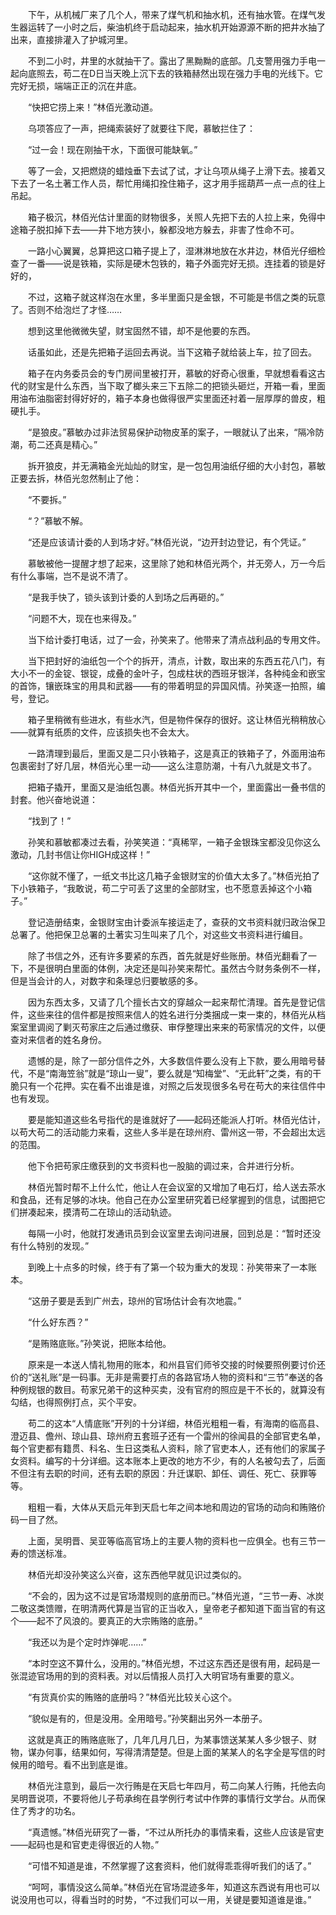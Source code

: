 　　下午，从机械厂来了几个人，带来了煤气机和抽水机，还有抽水管。在煤气发生器运转了一小时之后，柴油机终于启动起来，抽水机开始源源不断的把井水抽了出来，直接排灌入了护城河里。

　　不到二小时，井里的水就抽干了。露出了黑黝黝的底部。几支警用强力手电一起向底照去，苟二在D日当天晚上沉下去的铁箱赫然出现在强力手电的光线下。它完好无损，端端正正的沉在井底。

　　“快把它捞上来！”林佰光激动道。

　　乌项答应了一声，把绳索装好了就要往下爬，慕敏拦住了：

　　“过一会！现在刚抽干水，下面很可能缺氧。”

　　等了一会，又把燃烧的蜡烛垂下去试了试，才让乌项从绳子上滑下去。接着又下去了一名土著工作人员，帮忙用绳扣拴住箱子，这才用手摇葫芦一点一点的往上吊起。

　　箱子极沉，林佰光估计里面的财物很多，关照人先把下去的人拉上来，免得中途箱子脱扣掉下去——井下地方狭小，躲都没地方躲去，非害了性命不可。

　　一路小心翼翼，总算把这口箱子提上了，湿淋淋地放在水井边，林佰光仔细检查了一番——说是铁箱，实际是硬木包铁的，箱子外面完好无损。连挂着的锁是好好的，

　　不过，这箱子就这样泡在水里，多半里面只是金银，不可能是书信之类的玩意了。否则不给泡烂了才怪……

　　想到这里他微微失望，财宝固然不错，却不是他要的东西。

　　话虽如此，还是先把箱子运回去再说。当下这箱子就给装上车，拉了回去。

　　箱子在内务委员会的专门房间里被打开，慕敏的好奇心很重，早就想看看这古代的财宝是什么东西，当下取了榔头来三下五除二的把锁头砸烂，开箱一看，里面用油布油脂密封得好好的，箱子本身也做得很严实里面还衬着一层厚厚的兽皮，粗硬扎手。

　　“是狼皮。”慕敏办过非法贸易保护动物皮革的案子，一眼就认了出来，“隔冷防潮，苟二还真是精心。”

　　拆开狼皮，并无满箱金光灿灿的财宝，是一包包用油纸仔细的大小封包，慕敏正要去拆，林佰光忽然制止了他：

　　“不要拆。”

　　“？”慕敏不解。

　　“还是应该请计委的人到场才好。”林佰光说，“边开封边登记，有个凭证。”

　　慕敏被他一提醒才想了起来，这里除了她和林佰光两个，并无旁人，万一今后有什么事端，岂不是说不清了。

　　“是我手快了，锁头该到计委的人到场之后再砸的。”

　　“问题不大，现在也来得及。”

　　当下给计委打电话，过了一会，孙笑来了。他带来了清点战利品的专用文件。

　　当下把封好的油纸包一个个的拆开，清点，计数，取出来的东西五花八门，有大小不一的金锭、银锭，成叠的金叶子，包成柱状的西班牙银洋，各种纯金和嵌宝的首饰，镶嵌珠宝的用具和武器——有的带着明显的异国风情。孙笑逐一拍照，编号，登记。

　　箱子里稍微有些进水，有些水汽，但是物件保存的很好。这让林佰光稍稍放心——就算有纸质的文件，应该损失也不会太大。

　　一路清理到最后，里面又是二只小铁箱子，这是真正的铁箱子了，外面用油布包裹密封了好几层，林佰光心里一动——这么注意防潮，十有八九就是文书了。

　　把箱子撬开，里面又是油纸包裹。林佰光拆开其中一个，里面露出一叠书信的封套。他兴奋地说道：

　　“找到了！”

　　孙笑和慕敏都凑过去看，孙笑笑道：“真稀罕，一箱子金银珠宝都没见你这么激动，几封书信让你HIGH成这样！”

　　“这你就不懂了，一纸文书比这几箱子金银财宝的价值大太多了。”林佰光拍了下小铁箱子，“我敢说，苟二宁可丢了这里的全部财宝，也不愿意丢掉这个小箱子。”

　　登记造册结束，金银财宝由计委派车接运走了，查获的文书资料就归政治保卫总署了。他把保卫总署的土著实习生叫来了几个，对这些文书资料进行编目。

　　除了书信之外，还有许多要紧的东西，首先就是好些账册。林佰光翻看了一下，不是很明白里面的体例，决定还是叫孙笑来帮忙。虽然古今财务条例不一样，但是当会计的人，对数字和条理总归要敏感的多。

　　因为东西太多，又请了几个擅长古文的穿越众一起来帮忙清理。首先是登记信件，这些来往的信件都是按照来信人的姓名进行分类捆成一束一束的，林佰光从档案室里调阅了剿灭苟家庄之后通过缴获、审俘整理出来来的苟家情况的文件，以便查对来信者的姓名身份。

　　遗憾的是，除了一部分信件之外，大多数信件要么没有上下款，要么用暗号替代，不是“南海笠翁”就是“琼山一叟”，要么就是“知梅堂”、“无此轩”之类，有的干脆只有一个花押。实在看不出谁是谁，对照之后发现很多名号在苟大的来往信件中也有发现。

　　要是能知道这些名号指代的是谁就好了——起码还能派人打听。林佰光估计，以苟大苟二的活动能力来看，这些人多半是在琼州府、雷州这一带，不会超出太远的范围。

　　他下令把苟家庄缴获到的文书资料也一股脑的调过来，合并进行分析。

　　林佰光暂时帮不上什么忙，他让人在会议室的又增加了电石灯，给人送去茶水和食品，还有足够的冰块。他自己在办公室里研究着已经掌握到的信息，试图把它们拼凑起来，摸清苟二在琼山的活动轨迹。

　　每隔一小时，他就打发通讯员到会议室里去询问进展，回到总是：“暂时还没有什么特别的发现。”

　　到晚上十点多的时候，终于有了第一个较为重大的发现：孙笑带来了一本账本。

　　“这册子要是丢到广州去，琼州的官场估计会有次地震。”

　　“什么好东西？”

　　“是贿赂底账。”孙笑说，把账本给他。

　　原来是一本送人情礼物用的账本，和州县官们师爷交接的时候要照例要讨价还价的“送礼账”是一码事。无非是需要打点的各路官场人物的资料和“三节”奉送的各种例规银的数目。苟家兄弟干的这种买卖，没有官府的照应是干不长的，就算没有勾结，也得照例打点，买个平安。

　　苟二的这本“人情底账”开列的十分详细，林佰光粗粗一看，有海南的临高县、澄迈县、儋州、琼山县、琼州府五套班子还有一个雷州的徐闻县的全部官吏名单，每个官吏都有籍贯、科名、生日这类私人资料，除了官吏本人，还有他们的家属子女资料。编写的十分详细。这本账本上更改的地方不少，有的人名被勾去了，后面不但注有去职的时间，还有去职的原因：升迁谋职、卸任、调任、死亡、获罪等等。

　　粗粗一看，大体从天启元年到天启七年之间本地和周边的官场的动向和贿赂价码一目了然。

　　上面，吴明晋、吴亚等临高官场上的主要人物的资料也一应俱全。也有三节一寿的馈送标准。

　　林佰光却没孙笑这么兴奋，这东西他早就见识过类似的。

　　“不会的，因为这不过是官场潜规则的底册而已。”林佰光道，“三节一寿、冰炭二敬这类馈赠，在明清两代算是当官的正当收入，皇帝老子都知道下面当官的有这个——起不了风浪的。要真正的大宗贿赂的底册。”

　　“我还以为是个定时炸弹呢……”

　　“本时空这不算什么，没用的。”林佰光想，不过这东西还是很有用，起码是一张混迹官场用的到的资料表。对以后情报人员打入大明官场有重要的意义。

　　“有货真价实的贿赂的底册吗？”林佰光比较关心这个。

　　“貌似是有的，但是没用。全用暗号。”孙笑翻出另外一本册子。

　　这就是真正的贿赂底账了，几年几月几日，为某事馈送某某人多少银子、财物，谋办何事，结果如何，写得清清楚楚。但是上面的某某人的名字全是写信的时候用的暗号。看不出到底是谁。

　　林佰光注意到，最后一次行贿是在天启七年四月，苟二向某人行贿，托他去向吴明晋说项，不要将他儿子苟承绚在县学例行考试中作弊的事情行文学台。从而保住了秀才的功名。

　　“真遗憾。”林佰光研究了一番，“不过从所托办的事情来看，这些人应该是官吏——起码也是和官吏走得很近的人物。”

　　“可惜不知道是谁，不然掌握了这套资料，他们就得乖乖得听我们的话了。”

　　“呵呵，事情没这么简单。”林佰光在官场混迹多年，知道这东西说有用也可以说没用也可以，得看当时的时势，“不过我们可以一用，关键是要知道谁是谁。”
